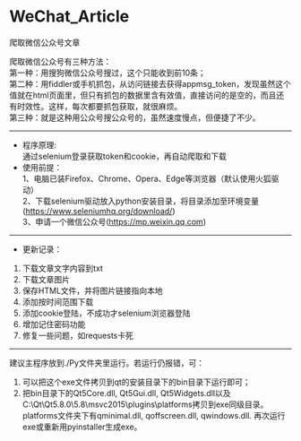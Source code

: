 # WeChat_Article    
爬取微信公众号文章   

爬取微信公众号有三种方法：      
第一种：用搜狗微信公众号搜过，这个只能收到前10条；    
第二种：用fiddler或手机抓包，从访问链接去获得appmsg_token，发现虽然这个值就在html页面里，但只有抓包的数据里含有效值，直接访问的是空的，而且还有时效性。这样，每次都要抓包获取，就很麻烦。   
第三种：就是这种用公众号搜公众号的，虽然速度慢点，但便捷了不少。    


****************************************************************************************************    
* 程序原理:     
通过selenium登录获取token和cookie，再自动爬取和下载   
* 使用前提：   
1、电脑已装Firefox、Chrome、Opera、Edge等浏览器（默认使用火狐驱动）   
2、下载selenium驱动放入python安装目录，将目录添加至环境变量(https://www.seleniumhq.org/download/)   
3、申请一个微信公众号(https://mp.weixin.qq.com)   
****************************************************************************************************    
* 更新记录：
1. 下载文章文字内容到txt
2. 下载文章图片
3. 保存HTML文件，并将图片链接指向本地  
4. 添加按时间范围下载  
5. 添加cookie登陆，不成功才selenium浏览器登陆  
6. 增加记住密码功能  
7. 修复一些问题，如requests卡死  
**************************************************************************************************** 
建议主程序放到./Py文件夹里运行。若运行仍报错，可：  
1. 可以把这个exe文件拷贝到qt的安装目录下的bin目录下运行即可；  
2. 把bin目录下的Qt5Core.dll, Qt5Gui.dll, Qt5Widgets.dll以及C:\Qt\Qt5.8.0\5.8\msvc2015\plugins\platforms拷贝到exe同级目录。platforms文件夹下有qminimal.dll, qoffscreen.dll, qwindows.dll.  再次运行exe或重新用pyinstaller生成exe。


